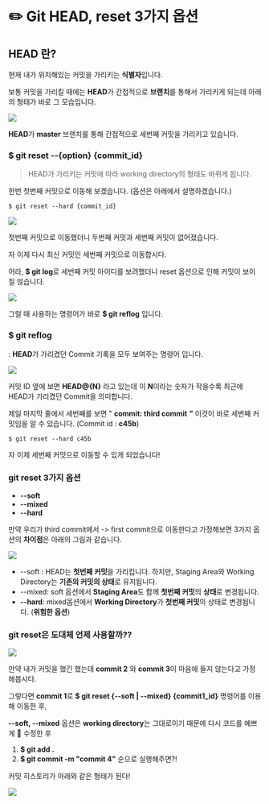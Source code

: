 # ✏️ Git HEAD, reset 3가지 옵션

## HEAD 란?

현재 내가 위치해있는 커밋을 가리키는 **식별자**입니다.

보통 커밋을 가리킬 때에는 **HEAD**가 간접적으로  **브랜치**를 통해서 가리키게 되는데 아래의 형태가 바로 그 모습입니다.

![](https://blog.kakaocdn.net/dn/yJt30/btq9R4F69V8/rjgrPmzbWLsQnHcuDpFFmK/img.png)

**HEAD**가 **master** 브랜치를 통해 간접적으로 세번째 커밋을 가리키고 있습니다.

### $ git reset --{option} {commit\_id}

> HEAD가 가리키는 커밋에 따라 working directory의 형태도 바뀌게 됩니다.

한번 첫번째 커밋으로 이동해 보겠습니다. \(옵션은 아래에서 설명하겠습니다.\)

```text
$ git reset --hard {commit_id}
```

![](https://blog.kakaocdn.net/dn/Nj9yC/btq9OxbqvE4/tE6r6itrUZZM68Jl39U7Z1/img.png)

첫번째 커밋으로 이동했더니 두번째 커밋과 세번째 커밋이 없어졌습니다.

자 이제 다시 최신 커밋인 세번째 커밋으로 이동합시다.

어라, **$ git log**로 세번째 커밋 아이디를 보려했더니 reset 옵션으로 인해 커밋이 보이질 않습니다.

![](https://t1.daumcdn.net/keditor/emoticon/friends1/large/017.gif)

그럴 때 사용하는 명령어가 바로 **$ git reflog** 입니다.

### $ git reflog

: **HEAD**가 가리켰던 Commit 기록을 모두 보여주는 명령어 입니다.

![](https://blog.kakaocdn.net/dn/b5Td1W/btq9WquQnuQ/XkGuY4EvXoOVwGOElXn631/img.png)

커밋 ID 옆에 보면 **HEAD@{N}** 라고 있는데 이 **N**이라는 숫자가 작을수록 최근에 HEAD가 가리켰던 Commit을 의미합니다.

제일 마지막 줄에서 세번째를 보면 " **commit: third commit** **"** 이것이 바로 세번째 커밋임을 알 수 있습니다. \(Commit id : **c45b**\)

```text
$ git reset --hard c45b
```

자 이제 세번째 커밋으로 이동할 수 있게 되었습니다!

### git reset 3가지 옵션

* **--soft**
* **--mixed**
* **--hard**

만약 우리가 third commit에서 -&gt; first commit으로 이동한다고 가정해보면 3가지 옵션의 **차이점**은 아래의 그림과 같습니다.

![](https://blog.kakaocdn.net/dn/q3OBY/btq9ReWxGX2/GOBqAWT4YF3CQDchw6MmT0/img.png)

* --soft : HEAD는 **첫번째 커밋**을 가리킵니다. 하지만, Staging Area와 Working Directory는 **기존의 커밋의 상태**로 유지됩니다.
* --mixed: soft 옵션에서 **Staging Area**도 함께 **첫번째 커밋**의 **상태**로 변경됩니다.
* **--hard**: mixed옵션에서 **Working Directory**가 **첫번째 커밋**의 상태로 변경됩니다. \(**위험한 옵션**\)

### git reset은 도대체 언제 사용할까??

![](https://blog.kakaocdn.net/dn/bNUhtt/btq9VkPc3Hr/O1hQC6B9zYQIjzprD8y54k/img.png)

만약 내가 커밋을 했긴 했는데 **commit 2** 와 **commit 3**이 마음에 들지 않는다고 가정해봅시다.

그렇다면 **commit 1**로 **$ git reset {--soft \| --mixed} {commit1\_id}** 명령어를 이용해 이동한 후,

**--soft, --mixed** 옵션은 **working directory**는 그대로이기 때문에 다시 코드를 예쁘게 🌈 수정한 후 

1. **$ git add .** 
2. **$ git commit -m "commit 4"** 순으로 실행해주면?! 

커밋 히스토리가 아래와 같은 형태가 된다!

![](https://blog.kakaocdn.net/dn/S8jzd/btq9NQI4yNH/cDCjwFTxIa3GYYtwSiVrN1/img.png)


